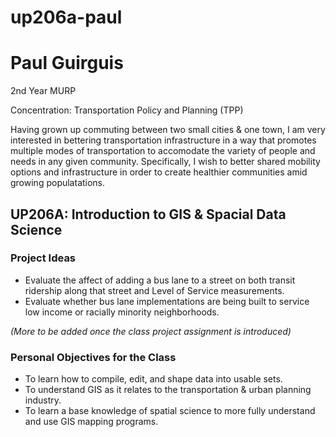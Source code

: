 # up206a-paul

# **Paul Guirguis**

2nd Year MURP

Concentration: Transportation Policy and Planning (TPP)

Having grown up commuting between two small cities & one town, I am very interested in bettering transportation infrastructure in a way that promotes multiple modes of transportation to accomodate the variety of people and needs in any given community. Specifically, I wish to better shared mobility options and infrastructure in order to create healthier communities amid growing populatations. 

## **UP206A: Introduction to GIS & Spacial Data Science**

### **Project Ideas**
* Evaluate the affect of adding a bus lane to a street on both transit ridership along that street and Level of Service measurements.
* Evaluate whether bus lane implementations are being built to service low income or racially minority neighborhoods.

*(More to be added once the class project assignment is introduced)*

### **Personal Objectives for the Class**
* To learn how to compile, edit, and shape data into usable sets.
* To understand GIS as it relates to the transportation & urban planning industry.
* To learn a base knowledge of spatial science to more fully understand and use GIS mapping programs.
